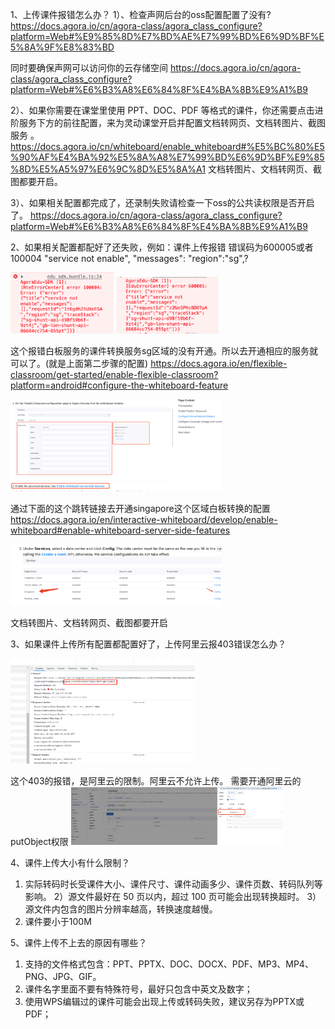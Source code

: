 1、上传课件报错怎么办？
1）、检查声网后台的oss配置配置了没有?
https://docs.agora.io/cn/agora-class/agora_class_configure?platform=Web#%E9%85%8D%E7%BD%AE%E7%99%BD%E6%9D%BF%E5%8A%9F%E8%83%BD

同时要确保声网可以访问你的云存储空间
https://docs.agora.io/cn/agora-class/agora_class_configure?platform=Web#%E6%B3%A8%E6%84%8F%E4%BA%8B%E9%A1%B9

2）、如果你需要在课堂里使用 PPT、DOC、PDF 等格式的课件，你还需要点击进阶服务下方的前往配置，来为灵动课堂开启并配置文档转网页、文档转图片、截图服务
。https://docs.agora.io/cn/whiteboard/enable_whiteboard#%E5%BC%80%E5%90%AF%E4%BA%92%E5%8A%A8%E7%99%BD%E6%9D%BF%E9%85%8D%E5%A5%97%E6%9C%8D%E5%8A%A1
文档转图片、文档转网页、截图都要开启。

3）、如果相关配置都完成了，还录制失败请检查一下oss的公共读权限是否开启了。
https://docs.agora.io/cn/agora-class/agora_class_configure?platform=Web#%E6%B3%A8%E6%84%8F%E4%BA%8B%E9%A1%B9


 2、如果相关配置都配好了还失败，例如：课件上传报错 错误码为600005或者100004
 "service not enable", "messages": "region":"sg",?

<img src="./images/upload_file_error_100004.png" style="zoom: 33%;" />
<img src="./images/upload_file_error_600005.png" style="zoom: 33%;" />

这个报错白板服务的课件转换服务sg区域的没有开通。所以去开通相应的服务就可以了。(就是上面第二步骤的配置)
https://docs.agora.io/en/flexible-classroom/get-started/enable-flexible-classroom?platform=android#configure-the-whiteboard-feature

<img src="./images/config_whiteboard_oss.png" style="zoom: 33%;" />

通过下面的这个跳转链接去开通singapore这个区域白板转换的配置
https://docs.agora.io/en/interactive-whiteboard/develop/enable-whiteboard#enable-whiteboard-server-side-features

<img src="./images/config_whiteborad_file_trans.png" style="zoom: 33%;" />

文档转图片、文档转网页、截图都要开启

3、如果课件上传所有配置都配置好了，上传阿里云报403错误怎么办？

<img src="./images/aliyun_oss_403_error.png" style="zoom: 33%;" />

这个403的报错，是阿里云的限制。阿里云不允许上传。
需要开通阿里云的putObject权限
<img src="./images/aliyun_oss_pullobject.png" style="zoom: 33%;" />

4、课件上传大小有什么限制？
1) 实际转码时长受课件大小、课件尺寸、课件动画多少、课件页数、转码队列等影响。
2）源文件最好在 50 页以内，超过 100 页可能会出现转换超时。
3）源文件内包含的图片分辨率越高，转换速度越慢。
4) 课件要小于100M

5、课件上传不上去的原因有哪些？
1) 支持的文件格式包含：PPT、PPTX、DOC、DOCX、PDF、MP3、MP4、PNG、JPG、GIF。
2)  课件名字里面不要有特殊符号，最好只包含中英文及数字；
3)  使用WPS编辑过的课件可能会出现上传或转码失败，建议另存为PPTX或PDF；
